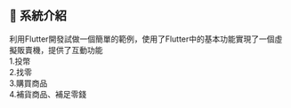 ## 📝 系統介紹

利用Flutter開發試做一個簡單的範例，使用了Flutter中的基本功能實現了一個虛擬販賣機，提供了互動功能  
1.投幣  
2.找零  
3.購買商品  
4.補貨商品、補足零錢  
